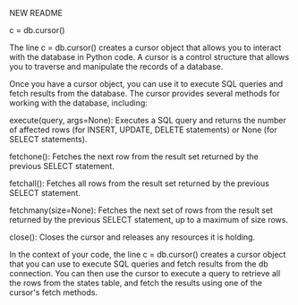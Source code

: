NEW README

c = db.cursor()

The line c = db.cursor() creates a cursor object that allows you to interact with the database in Python code. A cursor is a control structure that allows you to traverse and manipulate the records of a database.

Once you have a cursor object, you can use it to execute SQL queries and fetch results from the database. The cursor provides several methods for working with the database, including:

execute(query, args=None): Executes a SQL query and returns the number of affected rows (for INSERT, UPDATE, DELETE statements) or None (for SELECT statements).

fetchone(): Fetches the next row from the result set returned by the previous SELECT statement.

fetchall(): Fetches all rows from the result set returned by the previous SELECT statement.

fetchmany(size=None): Fetches the next set of rows from the result set returned by the previous SELECT statement, up to a maximum of size rows.

close(): Closes the cursor and releases any resources it is holding.

In the context of your code, the line c = db.cursor() creates a cursor object that you can use to execute SQL queries and fetch results from the db connection. You can then use the cursor to execute a query to retrieve all the rows from the states table, and fetch the results using one of the cursor's fetch methods.
